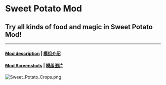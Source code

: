 # Sweet Potato Mod

## Try all kinds of food and magic in Sweet Potato Mod!

-----------------------------------------------------------------------------------------

#### [Mod description](https://github.com/Featurehouse/sweet_potato-release/blob/main/sweet_potato-description_en_us.md) | [模组介绍](https://github.com/Featurehouse/sweet_potato-release/blob/main/sweet_potato-descripton_zh_cn.md)

#### [Mod Screenshots](https://github.com/Featurehouse/sweet_potato-release/blob/main/Gallary.md) | [模组图片](https://github.com/Featurehouse/sweet_potato-release/blob/main/Gallary.md)

![Sweet_Potato_Crops.png](https://i.loli.net/2020/11/23/zEqy5TQexFDAKuI.png)
